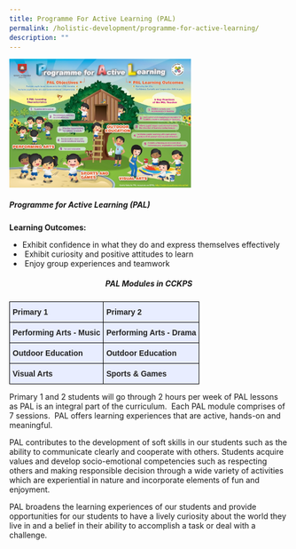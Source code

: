 ```yaml
---
title: Programme For Active Learning (PAL)
permalink: /holistic-development/programme-for-active-learning/
description: ""
---
```

<img src="/images/pal.jpeg" 
     style="width:65%">


##### **Programme for Active Learning (PAL)**

**Learning Outcomes:**  
* Exhibit confidence in what they do and express themselves effectively
*  Exhibit curiosity and positive attitudes to learn
*  Enjoy group experiences and teamwork

<center><h5>PAL Modules in CCKPS</h5></center>

<style type="text/css">
.tg  {border-collapse:collapse;border-spacing:0;margin:0px auto;}
.tg td{border-color:black;border-style:solid;border-width:1px;font-family:Arial, sans-serif;font-size:14px;
  overflow:hidden;padding:10px 5px;word-break:normal;}
.tg th{border-color:black;border-style:solid;border-width:1px;font-family:Arial, sans-serif;font-size:14px;
  font-weight:normal;overflow:hidden;padding:10px 5px;word-break:normal;}
.tg .tg-xwen{background-color:#E8EDFF;color:#222;font-weight:bold;text-align:left;vertical-align:middle}
.tg .tg-u05r{background-color:#E8EDFF;color:#222;font-weight:bold;text-align:left;vertical-align:top}
</style>
<table class="tg">
<tbody>
  <tr>
    <td class="tg-xwen"><span style="color:#222">Primary 1</span></td>
    <td class="tg-xwen"><span style="color:#222">Primary 2</span></td>
  </tr>
  <tr>
    <td class="tg-u05r">Performing Arts  - Music</td>
    <td class="tg-u05r">Performing Arts - Drama</td>
  </tr>
  <tr>
    <td class="tg-u05r"> Outdoor Education</td>
    <td class="tg-u05r">Outdoor Education </td>
  </tr>
  <tr>
    <td class="tg-u05r"> Visual Arts</td>
    <td class="tg-u05r">Sports &amp; Games  </td>
  </tr>
</tbody>
</table>

Primary 1 and 2 students will go through 2 hours per week of PAL lessons as PAL is an integral part of the curriculum.  Each PAL module comprises of 7 sessions.  PAL offers learning experiences that are active, hands-on and meaningful.

  

PAL contributes to the development of soft skills in our students such as the ability to communicate clearly and cooperate with others. Students acquire values and develop socio-emotional competencies such as respecting others and making responsible decision through a wide variety of activities which are experiential in nature and incorporate elements of fun and enjoyment.

  

PAL broadens the learning experiences of our students and provide opportunities for our students to have a lively curiosity about the world they live in and a belief in their ability to accomplish a task or deal with a challenge.

